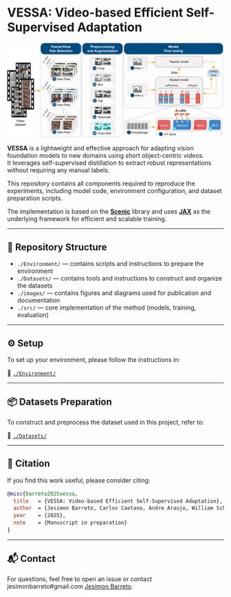 # VESSA: Video-based Efficient Self-Supervised Adaptation

![VESSA Pipeline](./images/vessa_pipeline.png)

**VESSA** is a lightweight and effective approach for adapting vision foundation models to new domains using short object-centric videos.  
It leverages self-supervised distillation to extract robust representations without requiring any manual labels.

This repository contains all components required to reproduce the experiments, including model code, environment configuration, and dataset preparation scripts.

The implementation is based on the **[Scenic](https://github.com/google-research/scenic)** library and uses **[JAX](https://github.com/google/jax)** as the underlying framework for efficient and scalable training.

---

## 📁 Repository Structure

- `./Environment/` — contains scripts and instructions to prepare the environment  
- `./Datasets/` — contains tools and instructions to construct and organize the datasets  
- `./images/` — contains figures and diagrams used for publication and documentation  
- `./src/` — core implementation of the method (models, training, evaluation)

---

## ⚙️ Setup

To set up your environment, please follow the instructions in:

📂 [`./Environment/`](./Environment/)

---

## 📦 Datasets Preparation

To construct and preprocess the dataset used in this project, refer to:

📂 [`./Datasets/`](./Datasets/)

---

## 📜 Citation

If you find this work useful, please consider citing:

```bibtex
@misc{barreto2025vessa,
  title   = {VESSA: Video-based Efficient Self-Supervised Adaptation},
  author  = {Jesimon Barreto, Carlos Caetano, Andre Araujo, William Schwartz},
  year    = {2025},
  note    = {Manuscript in preparation}
}
```

---

## 📬 Contact

For questions, feel free to open an issue or contact jesimonbarreto#gmail.com [Jesimon Barreto](https://github.com/jesimonbarreto).
